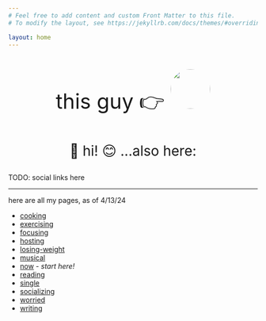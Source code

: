 ```yaml
---
# Feel free to add content and custom Front Matter to this file.
# To modify the layout, see https://jekyllrb.com/docs/themes/#overriding-theme-defaults

layout: home
---
```


<style>
/*	#selfie { border-radius: 50%; padding-left: 0.25em; padding-right: 0.25em;}*/
	#selfie { border-radius: 50%; }
	#me-lg { text-align: center; font-size: 3em; }
	#me-md { text-align: center; font-size: 2em; }
	#me-sm { text-align: center; font-size: 1.5em; }
</style>

<p id="me-lg">this guy 👉 <img id="selfie" src="../img/me.jpg" width="80" /></p>
<p id="me-md">👋 hi! 😊 ...also here:</p>
<!-- <h2 class="me2">and also here:</h2> -->

<!-- <h1>saying hi<img class="me" src="../img/me.jpg" width="60" />👋</h1> -->
<!-- me^ -->

TODO: social links here

---

here are all my pages, as of 4/13/24

* [cooking](/cooking)
* [exercising](/exercising)
* [focusing](/focusing)
* [hosting](/hosting)
* [losing-weight](/losing-weight)
* [musical](/musical)
* [now](/now) - *start here!*
* [reading](/readin)
* [single](/single)
* [socializing](/socializing)
* [worried](/worried)
* [writing](/writing)
<!-- * [](/) -->

